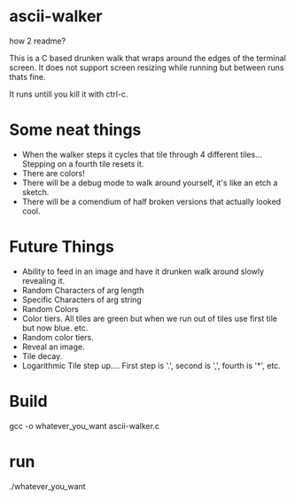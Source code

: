 # ascii-walker

how 2 readme?

This is a C based drunken walk that wraps around the edges of the terminal screen.
It does not support screen resizing while running but between runs thats fine.

It runs untill you kill it with ctrl-c.


# Some neat things

- When the walker steps it cycles that tile through 4 different tiles... Stepping on a fourth tile resets it.
- There are colors!
- There will be a debug mode to walk around yourself, it's like an etch a sketch.
- There will be a comendium of half broken versions that actually looked cool.

# Future Things

- Ability to feed in an image and have it drunken walk around slowly revealing it.
- Random Characters of arg length
- Specific Characters of arg string
- Random Colors
- Color tiers.  All tiles are green but when we run out of tiles use first tile but now blue. etc.
- Random color tiers.
- Reveal an image.
- Tile decay.
- Logarithmic Tile step up.... First step is '.', second is ',', fourth is '*', etc.


# Build
gcc -o whatever_you_want ascii-walker.c

# run
./whatever_you_want


